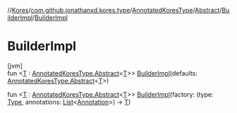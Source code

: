 //[Kores](../../../../../index.md)/[com.github.jonathanxd.kores.type](../../../index.md)/[AnnotatedKoresType](../../index.md)/[Abstract](../index.md)/[BuilderImpl](index.md)/[BuilderImpl](-builder-impl.md)

# BuilderImpl

[jvm]\
fun <[T](index.md) : [AnnotatedKoresType.Abstract](../index.md)<[T](index.md)>> [BuilderImpl](-builder-impl.md)(defaults: [AnnotatedKoresType.Abstract](../index.md)<[T](index.md)>)

fun <[T](index.md) : [AnnotatedKoresType.Abstract](../index.md)<[T](index.md)>> [BuilderImpl](-builder-impl.md)(factory: (type: [Type](https://docs.oracle.com/javase/8/docs/api/java/lang/reflect/Type.html), annotations: [List](https://kotlinlang.org/api/latest/jvm/stdlib/kotlin.collections/-list/index.html)<[Annotation](../../../../com.github.jonathanxd.kores.base/-annotation/index.md)>) -> [T](index.md))
